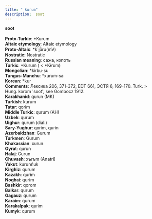 ```yaml
---
title: " kurum"
description:  soot
---
```

<strong> soot</strong><br><br>
<strong>Proto-Turkic</strong>:  *Kurum<br>
<strong>Altaic etymology</strong>:  Altaic etymology<br>
<strong> Proto-Altaic</strong>:  *k`i̯ŭ̀ru(mV)<br>
<strong>Nostratic</strong>:  Nostratic<br>
<strong>Russian meaning</strong>:  сажа, копоть<br>
<strong>Turkic</strong>:  *Kurum ( < *Kɨrum)<br>
<strong>Mongolian</strong>:  *kirbu-su<br>
<strong>Tungus-Manchu</strong>:  *xurum-sa<br>
<strong>Korean</strong>:  *kur<br>
<strong>Comments</strong>:  Лексика 206, 371-372, EDT 661, ЭСТЯ 6, 169-170. Turk. > Hung. korom 'soot', see Gombocz 1912.<br>
<strong>Karakhanid</strong>:  qurun (MK)<br>
<strong>Turkish</strong>:  kurum<br>
<strong>Tatar</strong>:  qorɨm<br>
<strong>Middle Turkic</strong>:  qurum (AH)<br>
<strong>Uzbek</strong>:  qurum<br>
<strong>Uighur</strong>:  qurum (dial.)<br>
<strong>Sary-Yughur</strong>:  qorɨm, qurɨn<br>
<strong>Azerbaidzhan</strong>:  Gurum<br>
<strong>Turkmen</strong>:  Gurum<br>
<strong>Khakassian</strong>:  xurun<br>
<strong>Oyrat</strong>:  qurun<br>
<strong>Halaj</strong>:  Gurun<br>
<strong>Chuvash</strong>:  xъrъm (Anatri)<br>
<strong>Yakut</strong>:  kurunńuk<br>
<strong>Kirghiz</strong>:  qurum<br>
<strong>Kazakh</strong>:  qurɨm<br>
<strong>Noghai</strong>:  qurɨm<br>
<strong>Bashkir</strong>:  qorom<br>
<strong>Balkar</strong>:  qurum<br>
<strong>Gagauz</strong>:  qurum<br>
<strong>Karaim</strong>:  qurum<br>
<strong>Karakalpak</strong>:  qurɨm<br>
<strong>Kumyk</strong>:  qurum<br>



